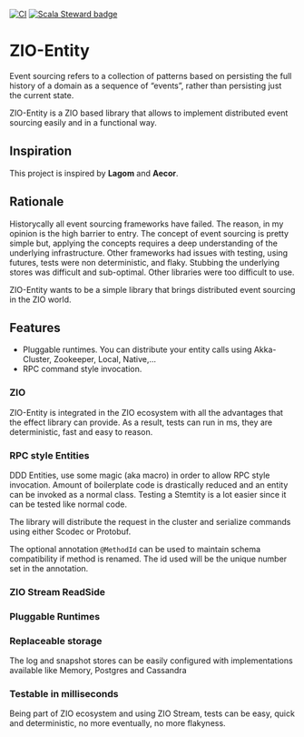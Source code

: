 [![CI](https://github.com/thehonesttech/stem/actions/workflows/scala.yml/badge.svg?branch=master)](https://github.com/thehonesttech/stem/actions/workflows/scala.yml) [![Scala Steward badge](https://img.shields.io/badge/Scala_Steward-helping-blue.svg?style=flat&logo=data:image/png;base64,iVBORw0KGgoAAAANSUhEUgAAAA4AAAAQCAMAAAARSr4IAAAAVFBMVEUAAACHjojlOy5NWlrKzcYRKjGFjIbp293YycuLa3pYY2LSqql4f3pCUFTgSjNodYRmcXUsPD/NTTbjRS+2jomhgnzNc223cGvZS0HaSD0XLjbaSjElhIr+AAAAAXRSTlMAQObYZgAAAHlJREFUCNdNyosOwyAIhWHAQS1Vt7a77/3fcxxdmv0xwmckutAR1nkm4ggbyEcg/wWmlGLDAA3oL50xi6fk5ffZ3E2E3QfZDCcCN2YtbEWZt+Drc6u6rlqv7Uk0LdKqqr5rk2UCRXOk0vmQKGfc94nOJyQjouF9H/wCc9gECEYfONoAAAAASUVORK5CYII=)](https://scala-steward.org)

# ZIO-Entity

Event sourcing refers to a collection of patterns based on persisting the full history of a domain as a sequence of “events”, rather than persisting just the current state.

ZIO-Entity is a ZIO based library that allows to implement distributed event sourcing easily and in a functional way.


## Inspiration
This project is inspired by **Lagom** and **Aecor**.

## Rationale
Historycally all event sourcing frameworks have failed.
The reason, in my opinion is the high barrier to entry. The concept of event sourcing is pretty simple but, applying the concepts
requires a deep understanding of the underlying infrastructure.
Other frameworks had issues with testing, using futures, tests were non deterministic, and flaky.
Stubbing the underlying stores was difficult and sub-optimal.
Other libraries were too difficult to use.

ZIO-Entity wants to be a simple library that brings distributed event sourcing in the ZIO world.

## Features
- Pluggable runtimes. You can distribute your entity calls using Akka-Cluster, Zookeeper, Local, Native,...
- RPC command style invocation.


### ZIO
ZIO-Entity is integrated in the ZIO ecosystem with all the advantages that the effect library can provide. 
As a result, tests can run in ms, they are deterministic, fast and easy to reason.

### RPC style Entities
DDD Entities, use some magic (aka macro) in order to
allow RPC style invocation. Amount of boilerplate code is drastically reduced and an entity can be invoked
as a normal class.
Testing a Stemtity is a lot easier since it can be tested like normal code.

The library will distribute the request in the cluster and serialize commands using either Scodec or Protobuf.

The optional annotation `@MethodId` can be used to maintain schema compatibility if method is renamed.
The id used will be the unique number set in the annotation.

### ZIO Stream ReadSide

### Pluggable Runtimes

### Replaceable storage
The log and snapshot stores can be easily configured with implementations available like Memory, Postgres and Cassandra

### Testable in milliseconds
Being part of ZIO ecosystem and using ZIO Stream, tests can be easy, quick and deterministic, no more eventually, no more flakyness.

